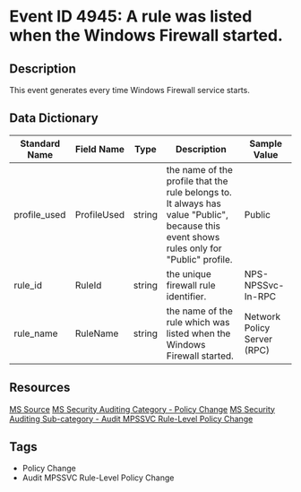 # Event ID 4945: A rule was listed when the Windows Firewall started.

## Description
This event generates every time Windows Firewall service starts.

## Data Dictionary
|Standard Name|Field Name|Type|Description|Sample Value|
|---|---|---|---|---|
|profile_used|ProfileUsed|string|the name of the profile that the rule belongs to. It always has value "Public", because this event shows rules only for "Public" profile.|Public|
|rule_id|RuleId|string|the unique firewall rule identifier.|NPS-NPSSvc-In-RPC|
|rule_name|RuleName|string|the name of the rule which was listed when the Windows Firewall started.|Network Policy Server (RPC)|

## Resources
[MS Source](https://github.com/MicrosoftDocs/windows-itpro-docs/blob/public/windows/security/threat-protection/auditing/event-4945.md)
[MS Security Auditing Category - Policy Change](https://docs.microsoft.com/en-us/windows/security/threat-protection/auditing/advanced-security-audit-policy-settings#policy-change)
[MS Security Auditing Sub-category - Audit MPSSVC Rule-Level Policy Change](https://github.com/MicrosoftDocs/windows-itpro-docs/tree/master/windows/security/threat-protection/auditing/audit-mpssvc-rule-level-policy-change.md)

## Tags
* Policy Change
* Audit MPSSVC Rule-Level Policy Change
